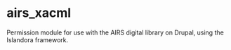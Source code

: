 airs_xacml
==========

Permission module for use with the AIRS digital library on Drupal, using the Islandora framework.
